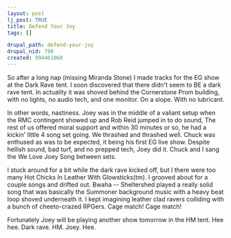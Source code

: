 ```yaml
--- 
layout: post
lj_post: TRUE
title: Defend Your Joy
tags: []

drupal_path: defend-your-joy
drupal_nid: 790
created: 994461060
---
```

So after a long nap (missing Miranda Stone) I made tracks for the EG show at the Dark Rave tent. I soon discovered that there didn't seem to BE a dark rave tent. In actuality it was shoved behind the Cornerstone Prom building, with no lights, no audio tech, and one monitor. On a slope. With no lubricant.

In other words, nastiness. Joey was in the middle of a valiant setup when the RMC contingent showed up and Rob Reid jumped in to do sound, The rest of us offered moral support and within 30 minutes or so, he had a kickin' little 4 song set going. We thrashed and thrashed well. Chuck was enthused as was to be expected, it being his first EG live show. Despite hellish sound, bad turf, and no prepped tech, Joey did it. Chuck and I sang the We Love Joey Song between sets.

I stuck around for a bit while the dark rave kicked off, but I there were too many Hot Chicks In Leather With Glowsticks(tm). I grooved about for a couple songs and drifted out.  Bwaha -- Sheltershed played a really solid song that was basically the Summoner background music with a heavy beat loop shoved underneath it. I kept imagining leather clad ravers colliding with a bunch of cheeto-crazed RPGers. Cage match! Cage match!

Fortunately Joey will be playing another show tomorrow in the HM tent. Hee hee. Dark rave. HM. Joey. Hee.
